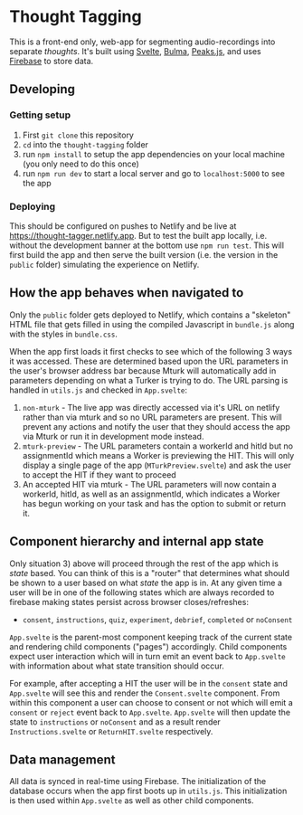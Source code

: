 # Thought Tagging

This is a front-end only, web-app for segmenting audio-recordings into separate *thoughts*. It's built using [Svelte](https://svelte.dev/), [Bulma](https://bulma.io/documentation/), [Peaks.js](https://github.com/bbc/peaks.js), and uses [Firebase](https://firebase.google.com/) to store data.

## Developing  

### Getting setup

1. First `git clone` this repository
2. `cd` into the `thought-tagging` folder
3. run `npm install` to setup the app dependencies on your local machine (you only need to do this once)
4. run `npm run dev` to start a local server and go to `localhost:5000` to see the app

### Deploying

This should be configured on pushes to Netlify and be live at https://thought-tagger.netlify.app.
But to test the built app locally, i.e. without the development banner at the bottom use `npm run test`. This will first build the app and then serve the built version (i.e. the version in the `public` folder) simulating the experience on Netlify. 

## How the app behaves when navigated to 

Only the `public` folder gets deployed to Netlify, which contains a "skeleton" HTML file that gets filled in using the compiled Javascript in `bundle.js` along with the styles in `bundle.css`. 

When the app first loads it first checks to see which of the following 3 ways it was accessed. These are determined based upon the URL parameters in the user's browser address bar because Mturk will automatically add in parameters depending on what a Turker is trying to do. The URL parsing is handled in `utils.js` and checked in `App.svelte`: 
1. `non-mturk` - The live app was directly accessed via it's URL on netlify rather than via mturk and so no URL parameters are present. This will prevent any actions and notify the user that they should access the app via Mturk or run it in development mode instead.
2. `mturk-preview` - The URL parameters contain a workerId and hitId but no assignmentId which means a Worker is previewing the HIT. This will only display a single page of the app (`MTurkPreview.svelte`) and ask the user to accept the HIT if they want to proceed
3. An accepted HIT via mturk - The URL parameters will now contain a workerId, hitId, as well as an assignmentId, which indicates a Worker has begun working on your task and has the option to submit or return it.

## Component hierarchy and internal app state

Only situation 3) above will proceed through the rest of the app which is *state* based. You can think of this is a "router" that determines what should be shown to a user based on what *state* the app is in. At any given time a user will be in one of the following states which are always recorded to firebase making states persist across browser closes/refreshes:
- `consent`, `instructions`, `quiz`, `experiment`, `debrief`, `completed` or `noConsent` 

`App.svelte` is the parent-most component keeping track of the current state and rendering child components ("pages") accordingly. Child components expect user interaction which will in turn emit an event back to `App.svelte` with information about what state transition should occur. 

For example, after accepting a HIT the user will be in the `consent` state and `App.svelte` will see this and render the `Consent.svelte` component. From within this component a user can choose to consent or not which will emit a `consent` or `reject` event back to `App.svelte`. `App.svelte` will then update the state to `instructions` or `noConsent` and as a result render `Instructions.svelte` or `ReturnHIT.svelte` respectively. 

## Data management

All data is synced in real-time using Firebase. The initialization of the database occurs when the app first boots up in `utils.js`. This initialization is then used within `App.svelte` as well as other child components. 